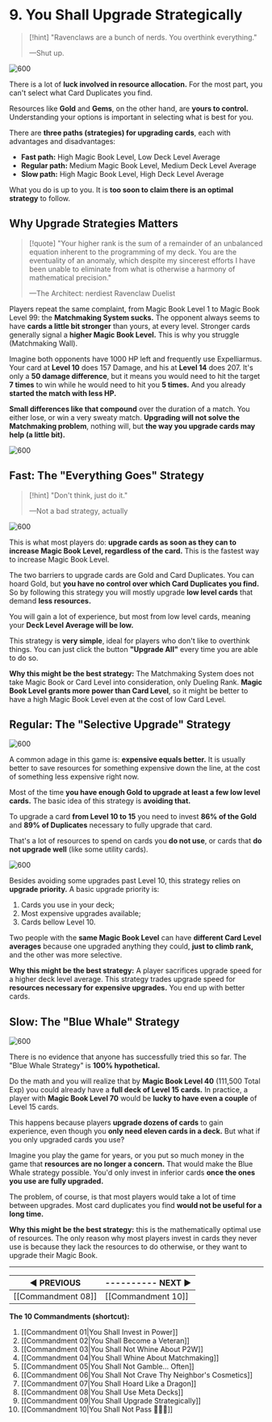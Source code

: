 ﻿# 9. You Shall Upgrade Strategically
>[!hint] "Ravenclaws are a bunch of nerds. You overthink everything."
>
>—Shut up.

![600](https://i.imgur.com/pxUxemG.png)

There is a lot of **luck involved in resource allocation.** For the most part, you can't select what Card Duplicates you find.

Resources like **Gold** and **Gems**, on the other hand, are **yours to control.** Understanding your options is important in selecting what is best for you.

There are **three paths (strategies) for upgrading cards**, each with advantages and disadvantages:

* **Fast path:** High Magic Book Level, Low Deck Level Average
* **Regular path:** Medium Magic Book Level, Medium Deck Level Average
* **Slow path:** High Magic Book Level, High Deck Level Average

What you do is up to you. It is **too soon to claim there is an optimal strategy** to follow.

## Why Upgrade Strategies Matters
>[!quote] "Your higher rank is the sum of a remainder of an unbalanced equation inherent to the programming of my deck. You are the eventuality of an anomaly, which despite my sincerest efforts I have been unable to eliminate from what is otherwise a harmony of mathematical precision."
>
>—The Architect: nerdiest Ravenclaw Duelist

Players repeat the same complaint, from Magic Book Level 1 to Magic Book Level 99: the **Matchmaking System sucks.** The opponent always seems to have **cards a little bit stronger** than yours, at every level. Stronger cards generally signal a **higher Magic Book Level.** This is why you struggle (Matchmaking Wall).

Imagine both opponents have 1000 HP left and frequently use Expelliarmus. Your card at **Level 10** does 157 Damage, and his at **Level 14** does 207. It's only a **50 damage difference**, but it means you would need to hit the target **7 times** to win while he would need to hit you **5 times.** And you already **started the match with less HP.**

**Small differences like that compound** over the duration of a match. You either lose, or win a very sweaty match. **Upgrading will not solve the Matchmaking problem**, nothing will, but **the way you upgrade cards may help (a little bit).**

![600](https://i.imgur.com/G1bbd2x.jpg)

## Fast: The "Everything Goes" Strategy
>[!hint] "Don't think, just do it."
>
>—Not a bad strategy, actually

![600](https://i.imgur.com/6kuR9Hw.jpg)

This is what most players do: **upgrade cards as soon as they can to increase Magic Book Level, regardless of the card.** This is the fastest way to increase Magic Book Level.

The two barriers to upgrade cards are Gold and Card Duplicates. You can hoard Gold, but **you have no control over which Card Duplicates you find.** So by following this strategy you will mostly upgrade **low level cards** that demand **less resources.**

You will gain a lot of experience, but most from low level cards, meaning your **Deck Level Average will be low.**

This strategy is **very simple**, ideal for players who don't like to overthink things. You can just click the button **"Upgrade All"** every time you are able to do so.

**Why this might be the best strategy:** The Matchmaking System does not take Magic Book or Card Level into consideration, only Dueling Rank. **Magic Book Level grants more power than Card Level**, so it might be better to have a high Magic Book Level even at the cost of low Card Level. 

## Regular: The "Selective Upgrade" Strategy

![600](https://i.imgur.com/aYaQX1D.png)

A common adage in this game is: **expensive equals better.** It is usually better to save resources for something expensive down the line, at the cost of something less expensive right now.

Most of the time **you have enough Gold to upgrade at least a few low level cards.** The basic idea of this strategy is **avoiding that.**

To upgrade a card **from Level 10 to 15** you need to invest **86% of the Gold** and **89% of Duplicates** necessary to fully upgrade that card.

That's a lot of resources to spend on cards you **do not use**, or cards that **do not upgrade well** (like some utility cards).

![600](https://i.imgur.com/Fei8doK.png)

Besides avoiding some upgrades past Level 10, this strategy relies on **upgrade priority.** A basic upgrade priority is:

1. Cards you use in your deck;
2. Most expensive upgrades available;
3. Cards bellow Level 10.

Two people with the **same Magic Book Level** can have **different Card Level averages** because one upgraded anything they could, **just to climb rank,** and the other was more selective.

**Why this might be the best strategy:** A player sacrifices upgrade speed for a higher deck level average. This strategy trades upgrade speed for **resources necessary for expensive upgrades.** You end up with better cards.

## Slow: The "Blue Whale" Strategy

![600](https://i.imgur.com/wMVdx6P.png)

There is no evidence that anyone has successfully tried this so far. The "Blue Whale Strategy" is **100% hypothetical.**

Do the math and you will realize that by **Magic Book Level 40** (111,500 Total Exp) you could already have a **full deck of Level 15 cards.** In practice, a player with **Magic Book Level 70** would be **lucky to have even a couple** of Level 15 cards.

This happens because players **upgrade dozens of cards** to gain experience, even though you **only need eleven cards in a deck.** But what if you only upgraded cards you use?

Imagine you play the game for years, or you put so much money in the game that **resources are no longer a concern.** That would make the Blue Whale strategy possible. You'd only invest in inferior cards **once the ones you use are fully upgraded.**

The problem, of course, is that most players would take a lot of time between upgrades. Most card duplicates you find **would not be useful for a long time.**

**Why this might be the best strategy:** this is the mathematically optimal use of resources. The only reason why most players invest in cards they never use is because they lack the resources to do otherwise, or they want to upgrade their Magic Book.

---
| **◀ PREVIOUS**    | ---------- **NEXT ▶** |
| ------------- | ------------- |
| [[Commandment 08]] | [[Commandment 10]] |

**The 10 Commandments (shortcut):** 

1. [[Commandment 01|You Shall Invest in Power]]
2. [[Commandment 02|You Shall Become a Veteran]]
3. [[Commandment 03|You Shall Not Whine About P2W]]
4. [[Commandment 04|You Shall Whine About Matchmaking]]
5. [[Commandment 05|You Shall Not Gamble... Often]]
6. [[Commandment 06|You Shall Not Crave Thy Neighbor's Cosmetics]]
7. [[Commandment 07|You Shall Hoard Like a Dragon]]
8. [[Commandment 08|You Shall Use Meta Decks]]
9. [[Commandment 09|You Shall Upgrade Strategically]]
10. [[Commandment 10|You Shall Not Pass 🧙🏻‍♂️]]